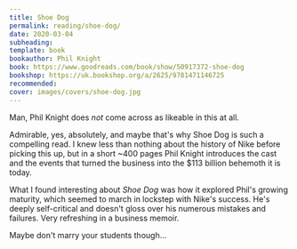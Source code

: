 ```yaml
---
title: Shoe Dog
permalink: reading/shoe-dog/
date: 2020-03-04
subheading: 
template: book
bookauthor: Phil Knight
book: https://www.goodreads.com/book/show/50917372-shoe-dog
bookshop: https://uk.bookshop.org/a/2625/9781471146725
recommended: 
cover: images/covers/shoe-dog.jpg
---
```


Man, Phil Knight does *not* come across as likeable in this at all.

Admirable, yes, absolutely, and maybe that's why Shoe Dog is such a compelling read. I knew less than nothing about the history of Nike before picking this up, but in a short ~400 pages Phil Knight introduces the cast and the events that turned the business into the $113 billion behemoth it is today.

What I found interesting about *Shoe Dog* was how it explored Phil's growing maturity, which seemed to march in lockstep with Nike's success. He's deeply self-critical and doesn't gloss over his numerous mistakes and failures. Very refreshing in a business memoir.

Maybe don't marry your students though...